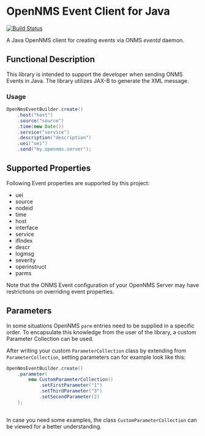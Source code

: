 # OpenNMS Event Client for Java

[![Build Status](https://travis-ci.org/error418/opennms-event.svg?branch=master)](https://travis-ci.org/error418/opennms-event)

A Java OpenNMS client for creating events via ONMS *eventd* daemon.

## Functional Description

This library is intended to support the developer when sending ONMS Events in Java. The library utilizes
JAX-B to generate the XML message.


### Usage

```java
OpenNmsEventBuilder.create()
	.host("host")
	.source("source")
	.time(new Date())
	.service("service")
	.description("description")
	.uei("uei")
	.send("my.opennms.server");
```

## Supported Properties

Following Event properties are supported by this project:

* uei
* source
* nodeid
* time
* host
* interface
* service
* ifIndex
* descr
* logmsg
* severity
* operinstruct
* parms

Note that the ONMS Event configuration of your OpenNMS Server may have restrictions on overriding event properties.

## Parameters

In some situations OpenNMS `parm` entries need to be supplied in a specific order. To encapsulate this knowledge from the
user of the library, a custom Parameter Collection can be used.

After writing your custom `ParameterCollection` class by extending from `ParameterCollection`, setting parameters
can for example look like this:

```java
OpenNmsEventBuilder.create()
	.parameter(
		new CustomParameterCollection()
			.setFirstParameter("1")
			.setThirdParameter("3")
			.setSecondParameter(2)
	);
		
```

In case you need some examples, the class `CustomParameterCollection` can be viewed for a better understanding.
